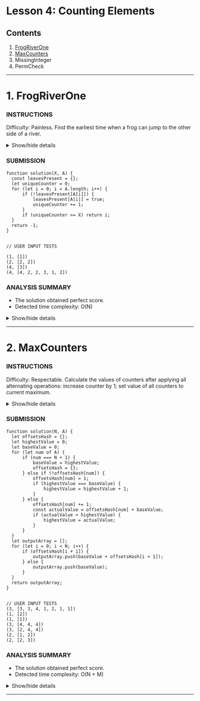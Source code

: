 # Lesson 4: Counting Elements

## Contents
1. [FrogRiverOne](#1-frogriverone)
1. [MaxCounters](#2-maxcounters)
1. MissingInteger
1. PermCheck

---



# 1. FrogRiverOne

### INSTRUCTIONS

Difficulty: Painless.
Find the earliest time when a frog can jump to the other side of a river.

<details>
  <summary>Show/hide details</summary>
  ...

  A small frog wants to get to the other side of a river. The frog is initially located on one bank of 
  the river (position 0) and wants to get to the opposite bank (position X+1). Leaves fall from a tree 
  onto the surface of the river.

  You are given an array A consisting of N integers representing the falling leaves. A[K] represents the 
  position where one leaf falls at time K, measured in seconds.

  The goal is to find the earliest time when the frog can jump to the other side of the river. The frog 
  can cross only when leaves appear at every position across the river from 1 to X (that is, we want to 
  find the earliest moment when all the positions from 1 to X are covered by leaves). You may assume 
  that the speed of the current in the river is negligibly small, i.e. the leaves do not change their 
  positions once they fall in the river.

  For example, you are given integer X = 5 and array A such that:
  ```
    A[0] = 1
    A[1] = 3
    A[2] = 1
    A[3] = 4
    A[4] = 2
    A[5] = 3
    A[6] = 5
    A[7] = 4
  ```
  In second 6, a leaf falls into position 5. This is the earliest time when leaves appear in every 
  position across the river.

  Write a function:
  ```
    function solution(X, A);
  ```

  that, given a non-empty array A consisting of N integers and integer X, returns the earliest time 
  when the frog can jump to the other side of the river.

  If the frog is never able to jump to the other side of the river, the function should return −1.

  For example, given X = 5 and array A such that:
  ```
    A[0] = 1
    A[1] = 3
    A[2] = 1
    A[3] = 4
    A[4] = 2
    A[5] = 3
    A[6] = 5
    A[7] = 4
  ```
  the function should return 6, as explained above.

  Write an efficient algorithm for the following assumptions:
  - N and X are integers within the range [1..100,000];
  - each element of array A is an integer within the range [1..X].

  ---
</details>

### SUBMISSION
```
function solution(X, A) {
  const leavesPresent = {};
  let uniqueCounter = 0;
  for (let i = 0; i < A.length; i++) {
      if (!leavesPresent[A[i]]) {
          leavesPresent[A[i]] = true;
          uniqueCounter += 1;
      }
      if (uniqueCounter >= X) return i;
  }
  return -1;
}


// USER INPUT TESTS

(1, [1])
(2, [2, 2])
(4, [3])
(4, [4, 2, 2, 3, 1, 2])
```

### ANALYSIS SUMMARY
+ The solution obtained perfect score.
+ Detected time complexity: O(N)

<details>
  <summary>Show/hide details</summary>
  ...
  
  **Example tests**
  + example test ✔ OK
    1. 0.068 s

  **Correctness tests**
  + simple test ✔ OK
    1. 0.068 s
  + single element ✔ OK
    1. 0.068 s
    2. 0.068 s
  + frog never across the river ✔ OK
    1. 0.068 s
    2. 0.068 s
    3. 0.068 s
  + 3 random permutation, X = 50 ✔ OK
    1. 0.068 s
  + 5 random permutation, X = 60 ✔ OK
    1. 0.068 s
  + all leaves in the same place ✔ OK
    1. 0.072 s
    2. 0.068 s

  **Performance tests**
  + 6 and 2 random permutations, X = ~5,000 ✔ OK
    1. 0.084 s
    2. 0.080 s
  + arithmetic sequences, X = 5,000 ✔ OK
    1. 0.076 s
  + 10 and 100 random permutation, X = ~10,000 ✔ OK
    1. 0.108 s
    2. 0.104 s
  + permutation tests ✔ OK
    1. 0.112 s
    2. 0.116 s
  + arithmetic sequences, X = 30,000 ✔ OK
    1. 0.096 s

</details>

---





# 2. MaxCounters

### INSTRUCTIONS

Difficulty: Respectable.
Calculate the values of counters after applying all alternating operations: increase counter by 1; 
set value of all counters to current maximum.

<details>
  <summary>Show/hide details</summary>
  ...

  You are given N counters, initially set to 0, and you have two possible operations on them:
    + increase(X) − counter X is increased by 1,
    + max counter − all counters are set to the maximum value of any counter.

  A non-empty array A of M integers is given. This array represents consecutive operations:
    + if A[K] = X, such that 1 ≤ X ≤ N, then operation K is increase(X),
    + if A[K] = N + 1 then operation K is max counter.

  For example, given integer N = 5 and array A such that:
  ```
    A[0] = 3
    A[1] = 4
    A[2] = 4
    A[3] = 6
    A[4] = 1
    A[5] = 4
    A[6] = 4
  ```
  the values of the counters after each consecutive operation will be:
  ```
    (0, 0, 1, 0, 0)
    (0, 0, 1, 1, 0)
    (0, 0, 1, 2, 0)
    (2, 2, 2, 2, 2)
    (3, 2, 2, 2, 2)
    (3, 2, 2, 3, 2)
    (3, 2, 2, 4, 2)
  ```
  The goal is to calculate the value of every counter after all operations.

  Write a function:
  ```
    function solution(N, A);
  ```

  that, given an integer N and a non-empty array A consisting of M integers, returns a sequence of integers 
  representing the values of the counters.

  Result array should be returned as an array of integers.

  For example, given:
  ```
    A[0] = 3
    A[1] = 4
    A[2] = 4
    A[3] = 6
    A[4] = 1
    A[5] = 4
    A[6] = 4
  ```
  the function should return [3, 2, 2, 4, 2], as explained above.

  Write an efficient algorithm for the following assumptions:
    - N and M are integers within the range [1..100,000];
    - each element of array A is an integer within the range [1..N + 1].

  ---
</details>

### SUBMISSION
```
function solution(N, A) {
  let offsetsHash = {};
  let highestValue = 0;
  let baseValue = 0;
  for (let num of A) {
      if (num === N + 1) {
          baseValue = highestValue;
          offsetsHash = {};
      } else if (!offsetsHash[num]) {
          offsetsHash[num] = 1;
          if (highestValue === baseValue) {
              highestValue = highestValue + 1;
          }
      } else {
          offsetsHash[num] += 1;
          const actualValue = offsetsHash[num] + baseValue;
          if (actualValue > highestValue) {
              highestValue = actualValue;
          }
      }
  }
  let outputArray = [];
  for (let i = 0; i < N; i++) {
      if (offsetsHash[i + 1]) {
          outputArray.push(baseValue + offsetsHash[i + 1]);
      } else {
          outputArray.push(baseValue);
      }
  }
  return outputArray;
}


// USER INPUT TESTS
(3, [3, 3, 4, 1, 2, 1, 1])
(1, [2])
(1, [1])
(3, [4, 4, 4])
(3, [2, 4, 4])
(2, [1, 2])
(2, [2, 3])
```

### ANALYSIS SUMMARY
+ The solution obtained perfect score.
+ Detected time complexity: O(N + M)

<details>
  <summary>Show/hide details</summary>
  ...

  **Example tests**
  + example test ✔ OK
    1. 0.072 s

  **Correctness tests**
  + all max_counter operations ✔ OK
    1. 0.072 s
  + only one counter ✔ OK
    1. 0.072 s
    2. 0.072 s
  + small random test, 6 max_counter operations ✔ OK
    1. 0.072 s
  + small random test, 10 max_counter operations ✔ OK
    1. 0.072 s

  **Performance tests**
  + medium random test, 50 max_counter operations ✔ OK
    1. 0.072 s
  + medium random test, 500 max_counter operations ✔ OK
    1. 0.076 s
  + large random test, 2120 max_counter operations ✔ OK
    1. 0.124 s
  + large random test, 10000 max_counter operations ✔ OK
    1. 0.160 s
  + all max_counter operations ✔ OK
    1. 0.144 s
    2. 0.136 s

</details>

---